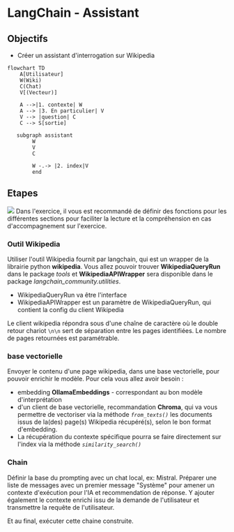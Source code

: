 # LangChain - Assistant

## Objectifs

* Créer un assistant d'interrogation sur Wikipedia

```mermaid
flowchart TD
    A[Utilisateur]
    W(Wiki)
    C(Chat)
    V[(Vecteur)]

    A -->|1. contexte| W
    A --> |3. En particulier| V
    V --> |question| C
    C --> S[sortie]
  
   subgraph assistant
        W
        V
        C

        W -.-> |2. index|V
        end
```

## Etapes

![](../img/info.png) Dans l'exercice, il vous est recommandé de définir des fonctions pour les différentes sections pour faciliter la lecture et la compréhension en cas d'accompagnement sur l'exercice.

### Outil Wikipedia

Utiliser l'outil Wikipedia fournit par langchain, qui est un wrapper de la librairie python **wikipedia**.
Vous allez pouvoir trouver **WikipediaQueryRun** dans le package *tools* et **WikipediaAPIWrapper** sera disponible dans le package *langchain_community.utilities*.

* WikipediaQueryRun va être l'interface
* WikipediaAPIWrapper est un paramètre de WikipediaQueryRun, qui contient la config du client Wikipedia

Le client wikipedia répondra sous d'une chaîne de caractère où le double retour chariot `\n\n` sert de séparation entre les pages identifiées. Le nombre de pages retournées est paramétrable.

### base vectorielle

Envoyer le contenu d'une page wikipedia, dans une base vectorielle, pour pouvoir enrichir le modèle.
Pour cela vous allez avoir besoin :

* embedding **OllamaEmbeddings** - correspondant au bon modèle d'interprétation
* d'un client de base vectorielle, recommandation **Chroma**, qui va vous permettre de vectoriser via la méthode *`from_texts()`* les documents issus de la(des) page(s) Wikipedia récupéré(s), selon le bon format d'embedding.
* La récupération du contexte spécifique pourra se faire directement sur l'index via la méthode *`similarity_search()`*

### Chain

Définir la base du prompting avec un chat local, ex: Mistral.
Préparer une liste de messages avec un premier message "Système" pour amener un contexte d'exécution pour l'IA et recommendation de réponse. Y ajouter également le contexte enrichi issu de la demande de l'utilisateur et transmettre la requête de l'utilisateur.

Et au final, exécuter cette chaine construite.
